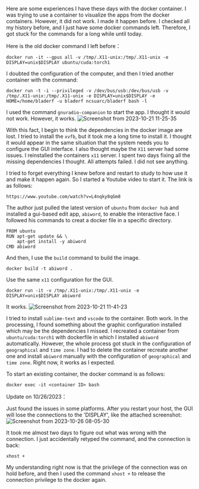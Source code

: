 
Here are some experiences I have these days with the docker container. I was trying to use a container to visualize the apps from the docker containers. 
However, it did not work. I made it happen before. I checked all my history before, and I just have some docker commands left. Therefore, I got stuck for 
the commands for a long while until today. 


Here is the old docker command I left before： 
```
docker run -it --gpus all -v /tmp/.X11-unix:/tmp/.X11-unix -e DISPLAY=unix$DISPLAY ubuntu/cuda:torch1
```
I doubted the configuration of the computer, and then I tried another container with the command: 
```
docker run -t -i --privileged -v /dev/bus/usb:/dev/bus/usb -v /tmp/.X11-unix:/tmp/.X11-unix -e DISPLAY=unix$DISPLAY -e HOME=/home/bladerf -u bladerf ncsuarc/bladerf bash -l
```

I used the command `gnuradio-companion` to start the app. I thought it would not work. However, it works. 
![Screenshot from 2023-10-21 11-25-35](https://github.com/miantiao23/Docker-Visualization-from-container/assets/15344076/2e929fa1-c810-4335-94bc-ee850fd2e131)


With this fact, I begin to think the dependencies in the docker image are lost. I tried to install the `xvfb`, but it took me a long time to install it. I thought it would appear in the same situation that the system needs you to configure the GUI interface. I also thought maybe the `X11` server had some issues. I reinstalled the containers `x11` server. I spent two days fixing all the missing dependencies I thought. All attempts failed. I did not see anything.

I tried to forget everything I knew before and restart to study to how use it and make it happen again. So I started a Youtube video to start it. The link is as follows: 
```
https://www.youtube.com/watch?v=L4nqky8qGm8
```
The author just pulled the latest version of `ubuntu` from `docker hub` and installed a gui-based edit app, `abiword`, to enable the interactive face. I followed his commands to creat a docker file in a specific directory. 
```
FROM ubuntu
RUN apt-get update && \
    apt-get install -y abiword
CMD abiword
```
And then, I use the `build` command to build the image. 
```
docker build -t abiword .
```
Use the same `x11` configuration for the GUI. 
```
docker run -it -v /tmp/.X11-unix:/tmp/.X11-unix -e DISPLAY=unix$DISPLAY abiword
```
It works. 
![Screenshot from 2023-10-21 11-41-23](https://github.com/miantiao23/Docker-Visualization-from-container/assets/15344076/5b16ce76-9345-41ac-8d34-307734c7b77b)

I tried to install `sublime-text` and `vscode` to the container. Both work. In the processing, I found something about the graphic configuration installed which may be the dependencies I missed. 
I recreated a container from `ubuntu/cuda:torch1` with dockerfile in which I installed `abiword` automatically.  However, the whole process got stuck in the configuration of `geographical` and `time zone`. I had to delete the container recreate another one and install `abiword` manually with the configuration of `geographical` and `time zone`. Right now, it works as I expected. 

To start an existing container, the docker command is as follows: 
```
docker exec -it <container ID> bash
```
Update on 10/26/2023：

Just found the issues in some platforms. After you restart your host, the GUI will lose the connections to the 'DISPLAY', like the attached screenshot: 
![Screenshot from 2023-10-26 08-05-30](https://github.com/miantiao23/Docker-Visualization-from-container/assets/15344076/58e48740-b8cc-4825-bccd-51e809593c5d)

It took me almost two days to figure out what was wrong with the connection. I just accidentally retyped the command, and the connection is back: 
```
xhost +
```
My understanding right now is that the privilege of the connection was on hold before, and then I used the command `xhost +` to release the connection privilege to the docker again. 



